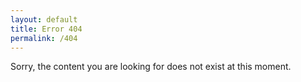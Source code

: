 ```yaml
---
layout: default
title: Error 404
permalink: /404
---
```


Sorry, the content you are looking for does not exist at this moment.
